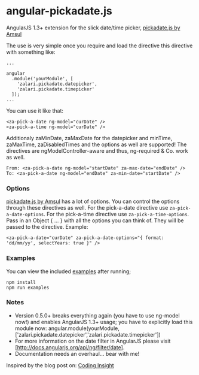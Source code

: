 angular-pickadate.js
====================

AngularJS 1.3+ extension for the slick date/time picker, [pickadate.js by Amsul](http://amsul.ca/pickadate.js/)

The use is very simple once you require and load the directive this directive with something like:
```
...

angular
  .module('yourModule', [
    'zalari.pickadate.datepicker',
    'zalari.pickadate.timepicker'
  ]);
...

```

You can use it like that:


    <za-pick-a-date ng-model="curDate" />
    <za-pick-a-time ng-model="curDate" />

Additionaly zaMinDate, zaMaxDate for the datepicker and minTime, zaMaxTime, zaDisabledTimes and the options as well are supported! The directives are ngModelController-aware and thus, ng-required & Co. work as well.

    From: <za-pick-a-date ng-model="startDate" za-max-date="endDate" />
    To: <za-pick-a-date ng-model="endDate" za-min-date="startDate" />
    

### Options

[pickadate.js by Amsul](http://amsul.ca/pickadate.js/) has a lot of options. You can control the options 
through these directives as well.
For the pick-a-date directive use `za-pick-a-date-options`.
For the pick-a-time directive use `za-pick-a-time-options`.
Pass in an Object { ... } with all the options you can think of. They will be passed to the directive.
Example:

    <za-pick-a-date="curDate" za-pick-a-date-options="{ format: 'dd/mm/yy', selectYears: true }" />


### Examples
You can view the included [examples](./examples) after running;


    npm install
    npm run examples
   
   

### Notes

 - Version 0.5.0+ breaks everything again (you have to use ng-model now!) and enables AngularJS 1.3+ usage; you have to explicitly load this module now:
    angular.module(yourModule,['zalari.pickadate.datepicker','zalari.pickadate.timepicker'])
 - For more information on the date filter in AngularJS please visit [http://docs.angularjs.org/api/ng/filter/date].
 - Documentation needs an overhaul... bear with me!

Inspired by the blog post on: [Coding Insight](http://www.codinginsight.com/angularjs-and-pickadate/)
